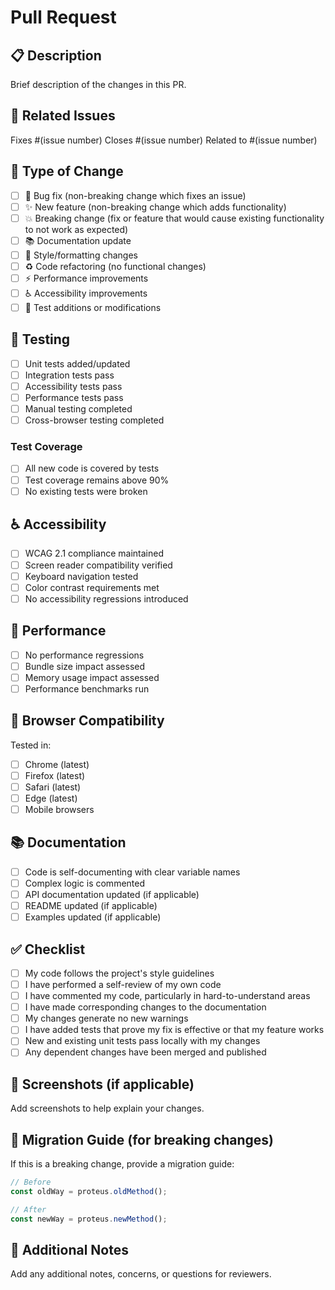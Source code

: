 # Pull Request

## 📋 Description
Brief description of the changes in this PR.

## 🔗 Related Issues
Fixes #(issue number)
Closes #(issue number)
Related to #(issue number)

## 🎯 Type of Change
- [ ] 🐛 Bug fix (non-breaking change which fixes an issue)
- [ ] ✨ New feature (non-breaking change which adds functionality)
- [ ] 💥 Breaking change (fix or feature that would cause existing functionality to not work as expected)
- [ ] 📚 Documentation update
- [ ] 🎨 Style/formatting changes
- [ ] ♻️ Code refactoring (no functional changes)
- [ ] ⚡ Performance improvements
- [ ] ♿ Accessibility improvements
- [ ] 🧪 Test additions or modifications

## 🧪 Testing
- [ ] Unit tests added/updated
- [ ] Integration tests pass
- [ ] Accessibility tests pass
- [ ] Performance tests pass
- [ ] Manual testing completed
- [ ] Cross-browser testing completed

### Test Coverage
- [ ] All new code is covered by tests
- [ ] Test coverage remains above 90%
- [ ] No existing tests were broken

## ♿ Accessibility
- [ ] WCAG 2.1 compliance maintained
- [ ] Screen reader compatibility verified
- [ ] Keyboard navigation tested
- [ ] Color contrast requirements met
- [ ] No accessibility regressions introduced

## 🚀 Performance
- [ ] No performance regressions
- [ ] Bundle size impact assessed
- [ ] Memory usage impact assessed
- [ ] Performance benchmarks run

## 📱 Browser Compatibility
Tested in:
- [ ] Chrome (latest)
- [ ] Firefox (latest)
- [ ] Safari (latest)
- [ ] Edge (latest)
- [ ] Mobile browsers

## 📚 Documentation
- [ ] Code is self-documenting with clear variable names
- [ ] Complex logic is commented
- [ ] API documentation updated (if applicable)
- [ ] README updated (if applicable)
- [ ] Examples updated (if applicable)

## ✅ Checklist
- [ ] My code follows the project's style guidelines
- [ ] I have performed a self-review of my own code
- [ ] I have commented my code, particularly in hard-to-understand areas
- [ ] I have made corresponding changes to the documentation
- [ ] My changes generate no new warnings
- [ ] I have added tests that prove my fix is effective or that my feature works
- [ ] New and existing unit tests pass locally with my changes
- [ ] Any dependent changes have been merged and published

## 📸 Screenshots (if applicable)
Add screenshots to help explain your changes.

## 🔄 Migration Guide (for breaking changes)
If this is a breaking change, provide a migration guide:

```typescript
// Before
const oldWay = proteus.oldMethod();

// After  
const newWay = proteus.newMethod();
```

## 📝 Additional Notes
Add any additional notes, concerns, or questions for reviewers.
